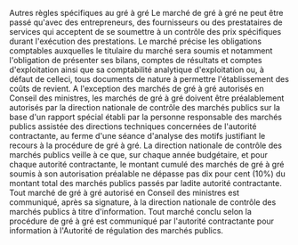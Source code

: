 Autres règles spécifiques au gré à gré
Le marché de gré à gré ne peut être passé qu'avec des entrepreneurs,
des fournisseurs ou des prestataires de services qui acceptent de se
soumettre à un contrôle des prix spécifiques durant l'exécution des
prestations.
Le marché précise les obligations comptables auxquelles le titulaire du
marché sera soumis et notamment l'obligation de présenter ses bilans,
comptes de résultats et comptes d'exploitation ainsi que sa
comptabilité analytique d'exploitation ou, à défaut de celleci, tous
documents de nature à permettre l'établissement des coûts de revient.
A l'exception des marchés de gré à gré autorisés en Conseil des
ministres, les marchés de gré à gré doivent être préalablement autorisés
par la direction nationale de contrôle des marchés publics sur la base
d'un rapport spécial établi par la personne responsable des marchés
publics assistée des directions techniques concernées de l'autorité
contractante, au ferme d'une séance d'analyse des motifs justifiant le
recours à la procédure de gré à gré.
La direction nationale de contrôle des marchés publics veille à ce que,
sur chaque année budgétaire, et pour chaque autorité contractante, le
montant cumulé des marchés de gré à gré soumis à son autorisation
préalable ne dépasse pas dix pour cent (10%) du montant total des
marchés publics passés par ladite autorité contractante.
Tout marché de gré à gré autorisé en Conseil des ministres est
communiqué, après sa signature, à la direction nationale de contrôle des
marchés publics à titre d'information.
Tout marché conclu selon la procédure de gré à gré est communiqué par
l'autorité contractante pour information à l'Autorité de régulation
des marchés publics.